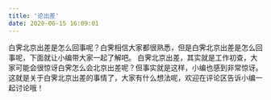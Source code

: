 ```yaml
---
title: '论出差'
date: 2020-06-15 16:09:01
---
```

白霁北京出差是怎么回事呢？白霁相信大家都很熟悉，但是白霁北京出差是怎么回事呢，下面就让小编带大家一起了解吧。
白霁北京出差，其实就是工作初查，大家可能会很惊讶白霁怎么会北京出差呢？但事实就是这样，小编也感到非常惊讶。
这就是关于白霁北京出差的事情了，大家有什么想法呢，欢迎在评论区告诉小编一起讨论哦！
